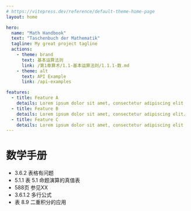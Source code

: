 ```yaml
---
# https://vitepress.dev/reference/default-theme-home-page
layout: home

hero:
  name: "Math Handbook"
  text: "Taschenbuch der Mathematik"
  tagline: My great project tagline
  actions:
    - theme: brand
      text: 基本运算法则
      link: /第1章算术/1.1-基本运算法则/1.1.1-数.md
    - theme: alt
      text: API Example
      link: /api-examples

features:
  - title: Feature A
    details: Lorem ipsum dolor sit amet, consectetur adipiscing elit
  - title: Feature B
    details: Lorem ipsum dolor sit amet, consectetur adipiscing elit.
  - title: Feature C
    details: Lorem ipsum dolor sit amet, consectetur adipiscing elit
---
```


# 数学手册
- 3.6.2 表格有问题
- 5.1.1 表 5.1 命题演算的真值表
- 588页 参见XX
- 3.6.1.2 多行公式
- 表 8.9 二重积分的应用